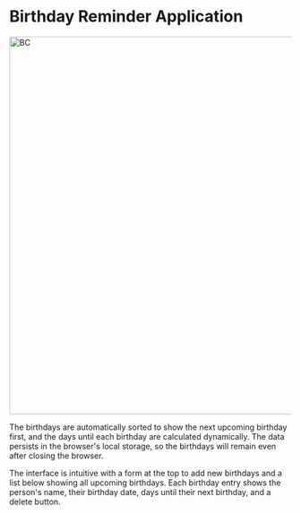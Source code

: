 # Birthday Reminder Application

<img width="674" alt="BC" src="https://github.com/user-attachments/assets/cf11734e-4161-44fa-8c5e-42459d75c07a" />


The birthdays are automatically sorted to show the next upcoming birthday first, and the days until each birthday are calculated dynamically. The data persists in the browser's local storage, so the birthdays will remain even after closing the browser.

The interface is intuitive with a form at the top to add new birthdays and a list below showing all upcoming birthdays. Each birthday entry shows the person's name, their birthday date, days until their next birthday, and a delete button.
